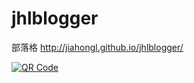 # jhlblogger
部落格
http://jiahongl.github.io/jhlblogger/

<a href='http://www.unitag.io/qrcode'><img src='http://www.unitag.io/qreator/generate?crs=xnjFkEn%252FP85fCPDXJ%252FXXKnPnKU%252FtWVh9E7ei8Ex%252BR4XsTvus59MiRl4OtJ5Y%252F3aRXopA7Qn4wJ6m3qLfsP4IWv39ocSd3mMczmj1AuyiW6K%252F58n8n8s5NK61vAUi6GUR9QhYs1xUoNWG3PC4owAgU1Q%252FHThW3FIfdeEUqZ%252BlJgc%253D&crd=fhOysE0g3Bah%252BuqXA7NPQ1AZ1rq44Vd0ZWRW2miX1zxG2TTj4aXgWjOe5EkejqhhlQ3vAz6n0GujB85Ffqz94TPFCi5uftBBXOEku%252B5WVY4L1mQkVDKeyF3UcikSKX3e' alt='QR Code'/></a>
